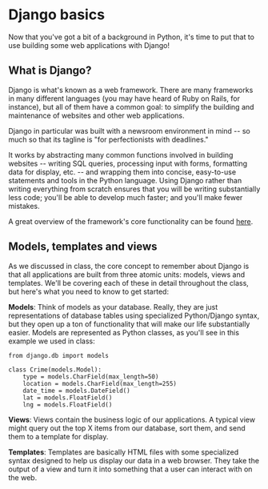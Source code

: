 # Django basics

Now that you've got a bit of a background in Python, it's time to put that to use building some web applications with Django!

## What is Django?

Django is what's known as a web framework. There are many frameworks in many different languages (you may have heard of Ruby on Rails, for instance), but all of them have a common goal: to simplify the building and maintenance of websites and other web applications.

Django in particular was built with a newsroom environment in mind -- so much so that its tagline is "for perfectionists with deadlines."

It works by abstracting many common functions involved in building websites -- writing SQL queries, processing input with forms, formatting data for display, etc. -- and wrapping them into concise, easy-to-use statements and tools in the Python language. Using Django rather than writing everything from scratch ensures that you will be writing substantially less code; you'll be able to develop much faster; and you'll make fewer mistakes.

A great overview of the framework's core functionality can be found [here](https://docs.djangoproject.com/en/1.4/intro/overview/).

## Models, templates and views

As we discussed in class, the core concept to remember about Django is that all applications are built from three atomic units: models, views and templates. We'll be covering each of these in detail throughout the class, but here's what you need to know to get started:

**Models**: Think of models as your database. Really, they are just representations of database tables using specialized Python/Django syntax, but they open up a ton of functionality that will make our life substantially easier. Models are represented as Python classes, as you'll see in this example we used in class:

```
from django.db import models

class Crime(models.Model):
    type = models.CharField(max_length=50)
    location = models.CharField(max_length=255)
    date_time = models.DateField()
    lat = models.FloatField()
    lng = models.FloatField()
```

**Views**: Views contain the business logic of our applications. A typical view might query out the top X items from our database, sort them, and send them to a template for display.

**Templates**: Templates are basically HTML files with some specialized syntax designed to help us display our data in a web browser. They take the output of a view and turn it into something that a user can interact with on the web.